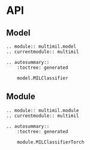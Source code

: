 # API

## Model

```{eval-rst}
.. module:: multimil.model
.. currentmodule:: multimil

.. autosummary::
    :toctree: generated

    model.MILClassifier
```

## Module

```{eval-rst}
.. module:: multimil.module
.. currentmodule:: multimil

.. autosummary::
    :toctree: generated

    module.MILClassifierTorch
```
